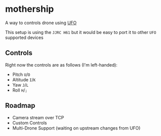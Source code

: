 # mothership
A way to controls drone using [UFO](https://github.com/ajmwagar/ufo)

This setup is using the `JJRC H61` but it would be easy to port it to other `UFO` supported devices

## Controls

Right now the controls are as follows (I'm left-handed):
- Pitch `U`/`O`
- Altitude `I`/`K`
- Yaw `J`/`L`
- Roll `H`/`;`

## Roadmap
- Camera stream over TCP
- Custom Controls
- Multi-Drone Support (waiting on upstream changes from UFO)
